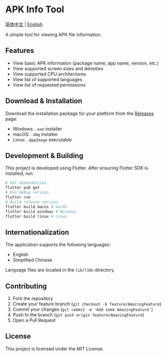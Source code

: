 # APK Info Tool

[简体中文](README.md) | [English](README_en.md)

A simple tool for viewing APK file information.

## Features

- View basic APK information (package name, app name, version, etc.)
- View supported screen sizes and densities
- View supported CPU architectures
- View list of supported languages
- View list of requested permissions

## Download & Installation

Download the installation package for your platform from the [Releases](https://github.com/huanfeng/ApkInfoTool/releases) page:

- Windows: `.exe` installer
- macOS: `.dmg` installer
- Linux: `.AppImage` executable

## Development & Building

This project is developed using Flutter. After ensuring Flutter SDK is installed, run:

```bash
# Get dependencies
flutter pub get
# Run debug version
flutter run
# Build release version
flutter build macos # macOS
flutter build windows # Windows
flutter build linux # Linux
```

## Internationalization

The application supports the following languages:

- English
- Simplified Chinese

Language files are located in the `lib/l10n` directory.

## Contributing

1. Fork the repository
2. Create your feature branch (`git checkout -b feature/AmazingFeature`)
3. Commit your changes (`git commit -m 'Add some AmazingFeature'`)
4. Push to the branch (`git push origin feature/AmazingFeature`)
5. Open a Pull Request

## License

This project is licensed under the MIT License.
